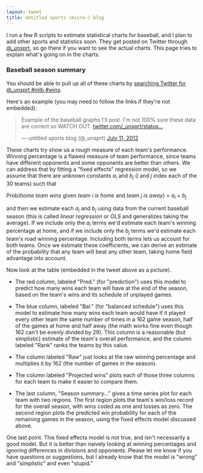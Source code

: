 ```yaml
---
layout: tweet
title: Untitled sports (micro-) blog
---
```


I run a few R scripts to estimate statistical charts for baseball, and
I plan to add other sports and statistics soon. They get posted on Twitter
through [@_unsprt](https://twitter.com/intent/user?screen_name=_unsprt),
so go there if you want to see the actual charts. This page tries to explain
what's going on in the charts.

### Baseball season summary

You should be able to pull up all of these charts by 
[searching Twitter for @_unsprt #mlb #wins](https://twitter.com/#!/search/realtime/%40_unsprt%20%23mlb%20%23wins).

Here's an example (you may need to follow the links if they're not embedded):
<blockquote class="twitter-tweet"><p>Example of the baseball graphs I'll post. I'm not 100% sure these data are correct so WATCH OUT. <a href="http://t.co/mRiXSsYh" title="http://twitter.com/_unsprt/status/223067400361345024/photo/1">twitter.com/_unsprt/status…</a></p>&mdash; untitled sports blog (@_unsprt) <a href="https://twitter.com/_unsprt/status/223067400361345024" data-datetime="2012-07-11T14:53:07+00:00">July 11, 2012</a></blockquote>

These charts try show us a rough measure of each team's performance.
Winning percentage is a flawed measure of team performance, since
teams have different opponents and some opponents are better than
others. We can address that by fitting a "fixed effects" regression
model, so we assume that there are unknown constants
<i>a<sub>i</sub></i> and <i>b<sub>j</sub></i> (<i>i</i> and <i>j</i>
index each of the 30 teams) such that

Prob(<i>home team wins</i> given <i>team i is home</i> and <i>team j is away</i>) = <i>a<sub>i</sub></i> + <i>b<sub>j</sub></i>

and then we estimate each <i>a<sub>i</sub></i> and
<i>b<sub>j</sub></i> using data from the current baseball season (this
is called <i>linear regression</i> or <i>OLS</i> and generalizes
taking the average). If we include only the <i>a<sub>i</sub></i> terms
we'd estimate each team's winning percentage at home, and if we
include only the <i>b<sub>j</sub></i> terms we'd estimate each team's
road winning percentage. Including both terms lets us account for both
teams. Once we estimate these coefficients, we can derive an estimate
of the probability that any team will beat any other team, taking home
field advantage into account.

Now look at the table (embedded in the tweet above as a picture). 

* The red column, labeled "Pred." (for "prediction") uses this model
  to predict how many wins each team will have at the end of the
  season, based on the team's wins and its schedule of unplayed games.

* The blue column, labeled "Bal." (for "balanced schedule") uses this
  model to estimate how many wins each team would have if it played
  every other team the same number of times in a 162 game season, half
  of the games at home and half away (the math works fine even though
  162 can't be evenly divided by 29). This column is a reasonable
  (but simplistic) estimate of the team's overall performance, and the 
  column labeled "Rank" ranks the teams by this value.

* The column labeled "Raw" just looks at the raw winning percentage
  and multiplies it by 162 (the number of games in the season).

* The column labeled "Projected wins" plots each of those three
  columns for each team to make it easier to compare them.

* The last column, "Season summary..." gives a time series plot for
  each team with two regions. The first region plots the team's
  win/loss record for the overall season, with wins coded as one and
  losses as zero. The second region plots the predicted win
  probability for each of the remaining games in the season, using the
  fixed effects model discussed above.
  
One last point. This fixed effects model is not true, and isn't
necessarily a good model. But it is better than naively looking at
winning percentages and ignoring differences in divisions and
opponents. Please let me know if you have questions or suggestions,
but I already know that the model is "wrong" and "simplistic" and even
"stupid."